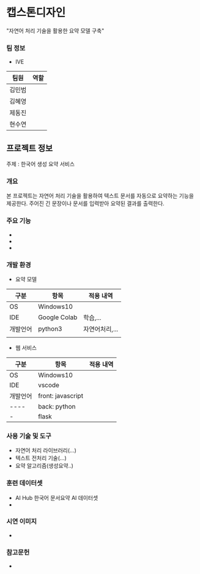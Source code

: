 # 캡스톤디자인

"자연어 처리 기술을 활용한 요약 모델 구축"     
   

### 팀 정보
- IVE

|팀원|역할|
|---|------|
|김민범||
|김혜영||
|제동진||
|현수연||
    
   
## 프로젝트 정보
주제 : 한국어 생성 요약 서비스
    
   
### 개요
본 프로젝트는 자연어 처리 기술을 활용하여 텍스트 문서를 자동으로 요약하는 기능을 제공한다. 주어진 긴 문장이나 문서를 입력받아 요약된 결과를 출력한다.
    

### 주요 기능
-
-
-
   
### 개발 환경
- 요약 모델 

|구분|항목|적용 내역|
|------|---|---|
|OS|Windows10||
|IDE|Google Colab|학습,...|
|개발언어|python3|자연어처리,...|
||||  

- 웹 서비스

|구분|항목|적용 내역|
|------|---|---|
|OS|Windows10||
|IDE|vscode||
|개발언어|front: javascript||
|----|back: python||
|-|flask||

   
### 사용 기술 및 도구
- 자연어 처리 라이브러리(...)
- 텍스트 전처리 기술(...)
- 요약 알고리즘(생성요약..)

### 훈련 데이터셋
- AI Hub 한국어 문서요약 AI 데이터셋
- 

### 시연 이미지
-

### 참고문헌
-
